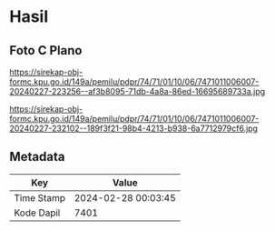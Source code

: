 # Hasil

## Foto C Plano

https://sirekap-obj-formc.kpu.go.id/149a/pemilu/pdpr/74/71/01/10/06/7471011006007-20240227-223256--af3b8095-71db-4a8a-86ed-16695689733a.jpg

https://sirekap-obj-formc.kpu.go.id/149a/pemilu/pdpr/74/71/01/10/06/7471011006007-20240227-232102--189f3f21-98b4-4213-b938-6a7712979cf6.jpg


## Metadata

| Key        | Value               |
| ---------- | ------------------- |
| Time Stamp | 2024-02-28 00:03:45 |
| Kode Dapil | 7401                |



